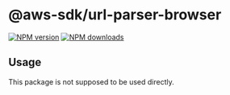 # @aws-sdk/url-parser-browser

[![NPM version](https://img.shields.io/npm/v/@aws-sdk/url-parser-browser/beta.svg)](https://www.npmjs.com/package/@aws-sdk/url-parser-browser)
[![NPM downloads](https://img.shields.io/npm/dm/@aws-sdk/url-parser-browser.svg)](https://www.npmjs.com/package/@aws-sdk/url-parser-browser)

## Usage

This package is not supposed to be used directly.
